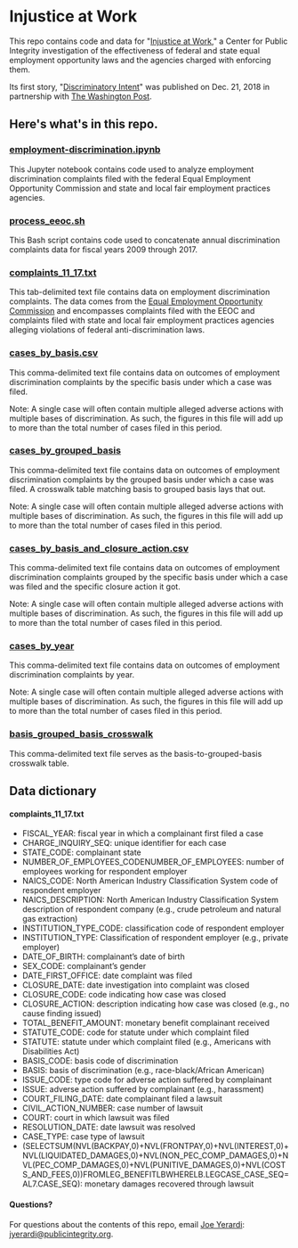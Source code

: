 # Injustice at Work

This repo contains code and data for "[Injustice at Work]()," a Center for Public Integrity investigation of the effectiveness of federal and state equal employment opportunity laws and the agencies charged with enforcing them.

Its first story, "[Discriminatory Intent]()" was published on Dec. 21, 2018 in partnership with [The Washington Post]().

## Here's what's in this repo.

### [employment-discrimination.ipynb](employment-discrimination.ipynb)
This Jupyter notebook contains code used to analyze employment discrimination complaints filed with the federal Equal Employment Opportunity Commission and state and local fair employment practices agencies.

### [process_eeoc.sh](process_eeoc.sh)
This Bash script contains code used to concatenate annual discrimination complaints data for fiscal years 2009 through 2017.

### [complaints_11_17.txt](data/complaints_11_17.txt)
This tab-delimited text file contains data on employment discrimination complaints. The data comes from the [Equal Employment Opportunity Commission](https://www.eeoc.gov/) and encompasses complaints filed with the EEOC and complaints filed with state and local fair employment practices agencies alleging violations of federal anti-discrimination laws.

### [cases_by_basis.csv](data/cases_by_basis.csv)
This comma-delimited text file contains data on outcomes of employment discrimination complaints by the specific basis under which a case was filed.

Note: A single case will often contain multiple alleged adverse actions with multiple bases of discrimination. As such, the figures in this file will add up to more than the total number of cases filed in this period.

### [cases_by_grouped_basis](data/cases_by_grouped_basis.csv)
This comma-delimited text file contains data on outcomes of employment discrimination complaints by the grouped basis under which a case was filed. A crosswalk table matching basis to grouped basis lays that out.

Note: A single case will often contain multiple alleged adverse actions with multiple bases of discrimination. As such, the figures in this file will add up to more than the total number of cases filed in this period.

### [cases_by_basis_and_closure_action.csv](data/cases_by_basis_and_closure_action.csv)
This comma-delimited text file contains data on outcomes of employment discrimination complaints grouped by the specific basis under which a case was filed and the specific closure action it got.

Note: A single case will often contain multiple alleged adverse actions with multiple bases of discrimination. As such, the figures in this file will add up to more than the total number of cases filed in this period.

### [cases_by_year](data/cases_by_year.csv)
This comma-delimited text file contains data on outcomes of employment discrimination complaints by year.

Note: A single case will often contain multiple alleged adverse actions with multiple bases of discrimination. As such, the figures in this file will add up to more than the total number of cases filed in this period.

### [basis_grouped_basis_crosswalk](data/basis_grouped_basis_crosswalk.csv)
This comma-delimited text file serves as the basis-to-grouped-basis crosswalk table.

## Data dictionary

#### complaints_11_17.txt
* FISCAL_YEAR: fiscal year in which a complainant first filed a case
* CHARGE_INQUIRY_SEQ: unique identifier for each case
* STATE_CODE: complainant state
* NUMBER_OF_EMPLOYEES_CODENUMBER_OF_EMPLOYEES: number of employees working for respondent employer
* NAICS_CODE: North American Industry Classification System code of respondent employer
* NAICS_DESCRIPTION: North American Industry Classification System description of respondent company (e.g., crude petroleum and natural gas extraction)
* INSTITUTION_TYPE_CODE: classification code of respondent employer
* INSTITUTION_TYPE: Classification of respondent employer (e.g., private employer)
* DATE_OF_BIRTH: complainant’s date of birth
* SEX_CODE: complainant’s gender
* DATE_FIRST_OFFICE: date complaint was filed
* CLOSURE_DATE: date investigation into complaint was closed
* CLOSURE_CODE: code indicating how case was closed
* CLOSURE_ACTION: description indicating how case was closed (e.g., no cause finding issued)
* TOTAL_BENEFIT_AMOUNT: monetary benefit complainant received
* STATUTE_CODE: code for statute under which complaint filed
* STATUTE: statute under which complaint filed (e.g., Americans with Disabilities Act)
* BASIS_CODE: basis code of discrimination
* BASIS: basis of discrimination (e.g., race-black/African American)
* ISSUE_CODE: type code for adverse action suffered by complainant
* ISSUE: adverse action suffered by complainant (e.g., harassment)
* COURT_FILING_DATE: date complainant filed a lawsuit
* CIVIL_ACTION_NUMBER: case number of lawsuit
* COURT: court in which lawsuit was filed
* RESOLUTION_DATE: date lawsuit was resolved
* CASE_TYPE: case type of lawsuit
* (SELECTSUM(NVL(BACKPAY,0)+NVL(FRONTPAY,0)+NVL(INTEREST,0)+NVL(LIQUIDATED_DAMAGES,0)+NVL(NON_PEC_COMP_DAMAGES,0)+NVL(PEC_COMP_DAMAGES,0)+NVL(PUNITIVE_DAMAGES,0)+NVL(COSTS_AND_FEES,0))FROMLEG_BENEFITLBWHERELB.LEGCASE_CASE_SEQ=AL7.CASE_SEQ): monetary damages recovered through lawsuit

#### Questions?
For questions about the contents of this repo, email [Joe Yerardi](https://publicintegrity.org/author/joe-yerardi/): jyerardi@publicintegrity.org.